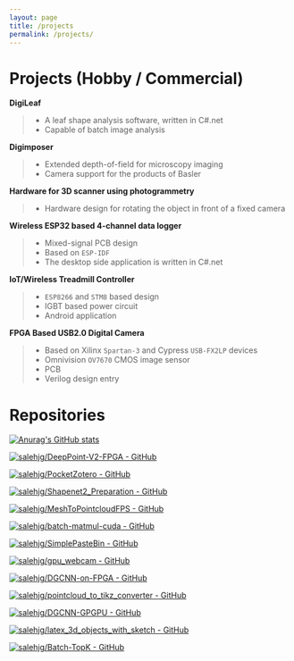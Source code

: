 ```yaml
---
layout: page
title: /projects
permalink: /projects/
---
```


# Projects (Hobby / Commercial)

**DigiLeaf**
>- A leaf shape analysis software, written in C#.net
>- Capable of batch image analysis

**Digimposer**
>- Extended depth-of-field for microscopy imaging
>- Camera support for the products of Basler

**Hardware for 3D scanner using photogrammetry**
>- Hardware design for rotating the object in front of a fixed camera

**Wireless ESP32 based 4-channel data logger**
>- Mixed-signal PCB design
>- Based on `ESP-IDF`
>- The desktop side application is written in C#.net

**IoT/Wireless Treadmill Controller**
>- `ESP8266` and `STM8` based design
>- IGBT based power circuit
>- Android application

**FPGA Based USB2.0 Digital Camera**
>- Based on Xilinx `Spartan-3` and Cypress `USB-FX2LP` devices
>- Omnivision `OV7670` CMOS image sensor
>- PCB
>- Verilog design entry
 
# Repositories

[![Anurag's GitHub stats](https://github-readme-stats.vercel.app/api?username=salehjg&include_all_commits=true&count_private=true)](https://github.com/anuraghazra/github-readme-stats)

[![salehjg/DeepPoint-V2-FPGA - GitHub](https://gh-card.dev/repos/salehjg/DeepPoint-V2-FPGA.svg)](https://github.com/salehjg/DeepPoint-V2-FPGA)

[![salehjg/PocketZotero - GitHub](https://gh-card.dev/repos/salehjg/PocketZotero.svg)](https://github.com/salehjg/PocketZotero)

[![salehjg/Shapenet2_Preparation - GitHub](https://gh-card.dev/repos/salehjg/Shapenet2_Preparation.svg)](https://github.com/salehjg/Shapenet2_Preparation)

[![salehjg/MeshToPointcloudFPS - GitHub](https://gh-card.dev/repos/salehjg/MeshToPointcloudFPS.svg)](https://github.com/salehjg/MeshToPointcloudFPS)

[![salehjg/batch-matmul-cuda - GitHub](https://gh-card.dev/repos/salehjg/batch-matmul-cuda.svg)](https://github.com/salehjg/batch-matmul-cuda)

[![salehjg/SimplePasteBin - GitHub](https://gh-card.dev/repos/salehjg/SimplePasteBin.svg)](https://github.com/salehjg/SimplePasteBin)

[![salehjg/gpu_webcam - GitHub](https://gh-card.dev/repos/salehjg/gpu_webcam.svg)](https://github.com/salehjg/gpu_webcam)

[![salehjg/DGCNN-on-FPGA - GitHub](https://gh-card.dev/repos/salehjg/DGCNN-on-FPGA.svg)](https://github.com/salehjg/DGCNN-on-FPGA)

[![salehjg/pointcloud_to_tikz_converter - GitHub](https://gh-card.dev/repos/salehjg/pointcloud_to_tikz_converter.svg)](https://github.com/salehjg/pointcloud_to_tikz_converter)

[![salehjg/DGCNN-GPGPU - GitHub](https://gh-card.dev/repos/salehjg/DGCNN-GPGPU.svg)](https://github.com/salehjg/DGCNN-GPGPU)

[![salehjg/latex_3d_objects_with_sketch - GitHub](https://gh-card.dev/repos/salehjg/latex_3d_objects_with_sketch.svg)](https://github.com/salehjg/latex_3d_objects_with_sketch)

[![salehjg/Batch-TopK - GitHub](https://gh-card.dev/repos/salehjg/Batch-TopK.svg)](https://github.com/salehjg/Batch-TopK)


